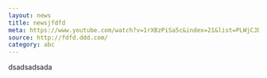 ```yaml
---
layout: news
title: newsjfdfd 
meta: https://www.youtube.com/watch?v=1rXBzPiSa5c&index=21&list=PLWjCJDeWfDdfVEcLGAfdJn_HXyM4Y7_k-
source: http://fdfd.ddd.com/
category: abc
---
```


dsadsadsada